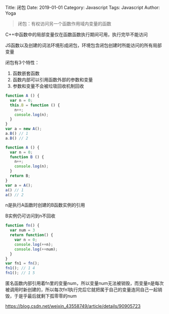 Title: 闭包
Date: 2019-01-01
Category: Javascript
Tags: Javascript
Author: Yoga

> 闭包：有权访问另一个函数作用域内变量的函数

C++中函数中的局部变量仅在函数函数执行期间可用，执行完毕不能访问

JS函数以及创建的词法环境形成闭包，环境包含闭包创建时所能访问的所有局部变量

闭包有3个特性：
1. 函数嵌套函数
2. 函数内部可以引用函数外部的参数和变量
3. 参数和变量不会被垃圾回收机制回收

```js
function A () {
  var n = 0;
  this.B = function () {
    n++;
    console.log(n);
  }
}
var a = new A();
a.B() // 1
a.B() // 2
```
```js
function A () {
  var n = 0;
  function B () {
    n++;
    console.log(n);
  }
  return B;
}
var a = A();
a() // 1
a() // 2
```
n是执行A函数时创建的B函数实例的引用

B实例仍可访问到n不回收

```js
function fn() {
  var num = 3
  return function() {
    var n = 0;
    console.log(++n);
    console.log(++num);
  }
} 
var fn1 = fn();
fn1(); // 1 4
fn1(); // 1 5
```
匿名函数内部引用着fn里的变量num，所以变量num无法被销毁，而变量n是每次被调用时新创建的，所以每次fn1执行完后它就把属于自己的变量连同自己一起销毁，于是乎最后就剩下孤零零的num

https://blog.csdn.net/weixin_43558749/article/details/90905723
